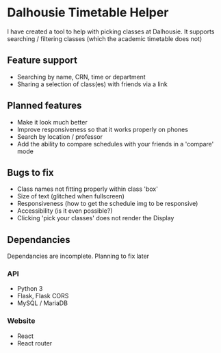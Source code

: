 # Dalhousie Timetable Helper

I have created a tool to help with picking classes at Dalhousie.
It supports searching / filtering classes (which the academic timetable does not)

## Feature support
- Searching by name, CRN, time or department
- Sharing a selection of class(es) with friends via a link

## Planned features
- Make it look much better
- Improve responsiveness so that it works properly on phones
- Search by location / professor
- Add the ability to compare schedules with your friends in a 'compare' mode

## Bugs to fix
- Class names not fitting properly within class 'box'
- Size of text (glitched when fullscreen)
- Responsiveness (how to get the schedule img to be responsive)
- Accessibility (is it even possible?)
- Clicking 'pick your classes' does not render the Display

## Dependancies
Dependancies are incomplete. Planning to fix later

### API
- Python 3
- Flask, Flask CORS
- MySQL / MariaDB

### Website
- React
- React router

